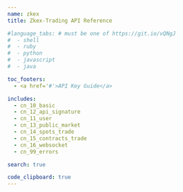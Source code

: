```yaml
---
name: zkex
title: Zkex-Trading API Reference

#language_tabs: # must be one of https://git.io/vQNgJ
#  - shell
#  - ruby
#  - python
#  - javascript
#  - java

toc_footers:
  - <a href='#'>API Key Guide</a>

includes:
  - cn_10_basic
  - cn_12_api_signature
  - cn_11_user
  - cn_13_public_market
  - cn_14_spots_trade
  - cn_15_contracts_trade
  - cn_16_websocket
  - cn_99_errors

search: true

code_clipboard: true
---
```

